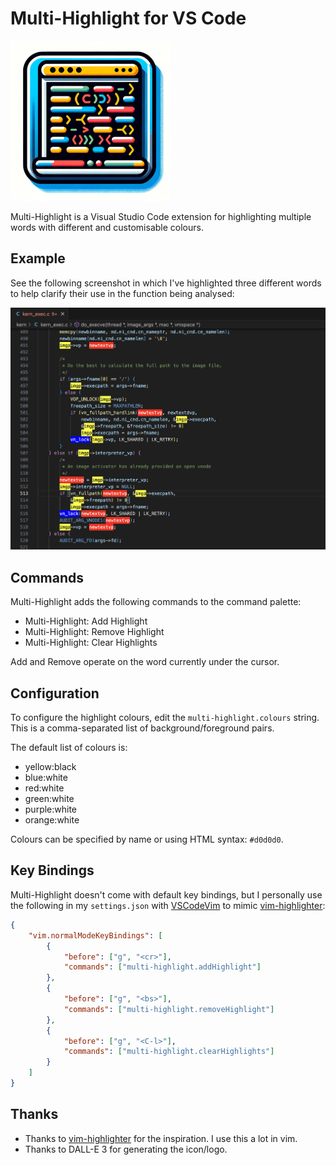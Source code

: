 # Multi-Highlight for VS Code

![Multi-Highlight](images/icon.png)

Multi-Highlight is a Visual Studio Code extension for highlighting multiple
words with different and customisable colours.

## Example

See the following screenshot in which I've highlighted three different words to
help clarify their use in the function being analysed:

![Screenshot](images/screenshot.png)

## Commands

Multi-Highlight adds the following commands to the command palette:

- Multi-Highlight: Add Highlight
- Multi-Highlight: Remove Highlight
- Multi-Highlight: Clear Highlights

Add and Remove operate on the word currently under the cursor.

## Configuration

To configure the highlight colours, edit the `multi-highlight.colours` string.
This is a comma-separated list of background/foreground pairs.

The default list of colours is:

- yellow:black
- blue:white
- red:white
- green:white
- purple:white
- orange:white

Colours can be specified by name or using HTML syntax: `#d0d0d0`.

## Key Bindings

Multi-Highlight doesn't come with default key bindings, but I personally use the
following in my `settings.json` with
[VSCodeVim](https://github.com/VSCodeVim/Vim) to mimic
[vim-highlighter](https://github.com/azabiong/vim-highlighter):

```json
{
    "vim.normalModeKeyBindings": [
        {
            "before": ["g", "<cr>"],
            "commands": ["multi-highlight.addHighlight"]
        },
        {
            "before": ["g", "<bs>"],
            "commands": ["multi-highlight.removeHighlight"]
        },
        {
            "before": ["g", "<C-l>"],
            "commands": ["multi-highlight.clearHighlights"]
        }
    ]
}
```

## Thanks

- Thanks to [vim-highlighter](https://github.com/azabiong/vim-highlighter) for
  the inspiration.  I use this a lot in vim.
- Thanks to DALL-E 3 for generating the icon/logo.
